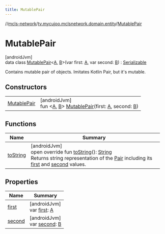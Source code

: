 ```yaml
---
title: MutablePair
---
```

//[mcls-network](../../../index.html)/[tv.mycujoo.mclsnetwork.domain.entity](../index.html)/[MutablePair](index.html)



# MutablePair



[androidJvm]\
data class [MutablePair](index.html)&lt;[A](index.html), [B](index.html)&gt;(var first: [A](index.html), var second: [B](index.html)) : [Serializable](https://developer.android.com/reference/kotlin/java/io/Serializable.html)

Contains mutable pair of objects. Imitates Kotlin Pair, but it's mutable.



## Constructors


| | |
|---|---|
| [MutablePair](-mutable-pair.html) | [androidJvm]<br>fun &lt;[A](index.html), [B](index.html)&gt; [MutablePair](-mutable-pair.html)(first: [A](index.html), second: [B](index.html)) |


## Functions


| Name | Summary |
|---|---|
| [toString](to-string.html) | [androidJvm]<br>open override fun [toString](to-string.html)(): [String](https://kotlinlang.org/api/latest/jvm/stdlib/kotlin/-string/index.html)<br>Returns string representation of the [Pair](https://kotlinlang.org/api/latest/jvm/stdlib/kotlin/-pair/index.html) including its [first](https://kotlinlang.org/api/latest/jvm/stdlib/kotlin.collections/index.html) and [second](second.html) values. |


## Properties


| Name | Summary |
|---|---|
| [first](first.html) | [androidJvm]<br>var [first](first.html): [A](index.html) |
| [second](second.html) | [androidJvm]<br>var [second](second.html): [B](index.html) |

